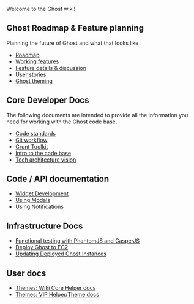 Welcome to the Ghost wiki!

## Ghost Roadmap & Feature planning
Planning the future of Ghost and what that looks like

* [Roadmap](wiki/Roadmap)
* [Working features](wiki/Working-Features)
* [Feature details & discussion](wiki/Feature-details)
* [User stories](wiki/User-Stories)
* [Ghost theming](wiki/Ghost-Theming)

## Core Developer Docs
The following documents are intended to provide all the information you need for working with the Ghost code base.

* [Code standards](wiki/Code-standards) 
* [Git workflow](wiki/Git-workflow)
* [Grunt Toolkit](wiki/Grunt-Toolkit)
* [Intro to the code base](wiki/Code-Structure)
* [Tech architecture vision](wiki/Tech-architecture-vision)

## Code / API documentation

* [Widget Development](wiki/Widget-Documentation)
* [Using Modals](wiki/Using-Modals)
* [Using Notifications](wiki/Using-Notifications)

## Infrastructure Docs
* [Functional testing with PhantomJS and CasperJS](wiki/Functional-testing-with-PhantomJS-and-CasperJS)
* [Deploy Ghost to EC2](wiki/Deploy-Ghost-to-EC2)
* [Updating Deployed Ghost Instances](wiki/Updating-Deployed-Ghost-Instances)

## User docs

* [Themes: Wiki Core Helper docs](wiki/Core-helper-documentation)
* [Themes: VIP Helper/Theme docs](http://vip.tryghost.org/documentation/theme-docs/)